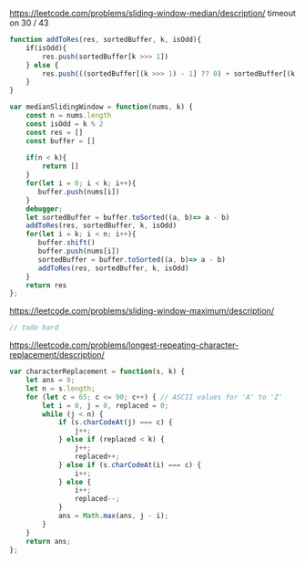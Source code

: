 https://leetcode.com/problems/sliding-window-median/description/
timeout on 30 / 43
```js
function addToRes(res, sortedBuffer, k, isOdd){
    if(isOdd){
        res.push(sortedBuffer[k >>> 1])
    } else {
        res.push(((sortedBuffer[(k >>> 1) - 1] ?? 0) + sortedBuffer[(k >>> 1)]) / 2)
    }
}

var medianSlidingWindow = function(nums, k) {
    const n = nums.length
    const isOdd = k % 2
    const res = []
    const buffer = []
    
    if(n < k){
        return []
    }
    for(let i = 0; i < k; i++){
       buffer.push(nums[i])
    }
    debugger;
    let sortedBuffer = buffer.toSorted((a, b)=> a - b)
    addToRes(res, sortedBuffer, k, isOdd)
    for(let i = k; i < n; i++){
       buffer.shift()
       buffer.push(nums[i])
       sortedBuffer = buffer.toSorted((a, b)=> a - b)
       addToRes(res, sortedBuffer, k, isOdd)
    }
    return res
};

```

https://leetcode.com/problems/sliding-window-maximum/description/
```js
// todo hard
```

https://leetcode.com/problems/longest-repeating-character-replacement/description/
```js
var characterReplacement = function(s, k) {
    let ans = 0;
    let n = s.length;
    for (let c = 65; c <= 90; c++) { // ASCII values for 'A' to 'Z'
        let i = 0, j = 0, replaced = 0;
        while (j < n) {
            if (s.charCodeAt(j) === c) {
                j++;
            } else if (replaced < k) {
                j++;
                replaced++;
            } else if (s.charCodeAt(i) === c) {
                i++;
            } else {
                i++;
                replaced--;
            }
            ans = Math.max(ans, j - i);
        }
    }
    return ans;
};
```
